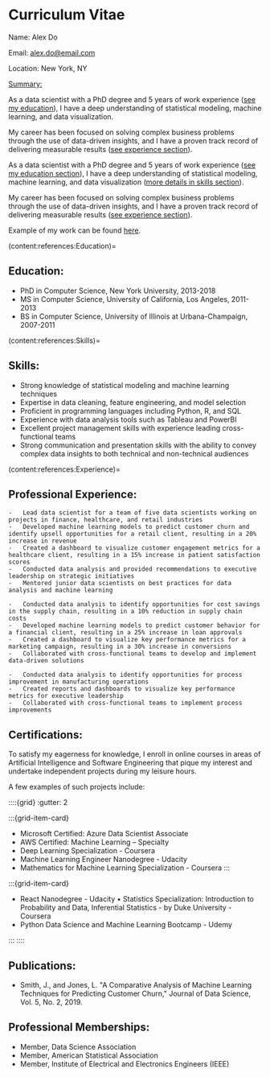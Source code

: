 # Curriculum Vitae

Name: Alex Do

Email: alex.do@email.com

Location: New York, NY

<u>Summary:</u>

As a data scientist with a PhD degree and 5 years of work experience ([see my education](content:references:Education)),
I have a deep understanding of statistical modeling, machine learning, and data visualization.

My career has been focused on solving complex business problems through the use of data-driven insights,
and I have a proven track record of delivering measurable results ([see experience section](content:references:Experience)). 

As a data scientist with a PhD degree and 5 years of work experience ([see my education section](content:references:Education)),
I have a deep understanding of statistical modeling, machine learning, and data visualization ([more details in skills section](content:references:Skills)). 

My career has been focused on solving complex business problems through the use of data-driven insights,
and I have a proven track record of delivering measurable results ([see experience section](content:references:Experience)).
    
Example of my work can be found [here](analysis_example.ipynb).

(content:references:Education)=
## Education:

-   PhD in Computer Science, New York University, 2013-2018
-   MS in Computer Science, University of California, Los Angeles, 2011-2013
-   BS in Computer Science, University of Illinois at Urbana-Champaign, 2007-2011

(content:references:Skills)=
## Skills:

-   Strong knowledge of statistical modeling and machine learning techniques
-   Expertise in data cleaning, feature engineering, and model selection
-   Proficient in programming languages including Python, R, and SQL
-   Experience with data analysis tools such as Tableau and PowerBI
-   Excellent project management skills with experience leading cross-functional teams
-   Strong communication and presentation skills with the ability to convey complex data insights to both technical and non-technical audiences

(content:references:Experience)=
## Professional Experience:

```{dropdown} Data Scientist, ABC Corporation, New York, NY, 2018-present
-   Lead data scientist for a team of five data scientists working on projects in finance, healthcare, and retail industries
-   Developed machine learning models to predict customer churn and identify upsell opportunities for a retail client, resulting in a 20% increase in revenue
-   Created a dashboard to visualize customer engagement metrics for a healthcare client, resulting in a 15% increase in patient satisfaction scores
-   Conducted data analysis and provided recommendations to executive leadership on strategic initiatives
-   Mentored junior data scientists on best practices for data analysis and machine learning
```


```{dropdown} Data Scientist, XYZ Corporation, Los Angeles, CA, 2016-2018
-   Conducted data analysis to identify opportunities for cost savings in the supply chain, resulting in a 10% reduction in supply chain costs
-   Developed machine learning models to predict customer behavior for a financial client, resulting in a 25% increase in loan approvals
-   Created a dashboard to visualize key performance metrics for a marketing campaign, resulting in a 30% increase in conversions
-   Collaborated with cross-functional teams to develop and implement data-driven solutions
```

```{dropdown} Data Analyst, DEF Corporation, Urbana-Champaign, IL, 2011-2016
-   Conducted data analysis to identify opportunities for process improvement in manufacturing operations
-   Created reports and dashboards to visualize key performance metrics for executive leadership
-   Collaborated with cross-functional teams to implement process improvements
```

## Certifications:

To satisfy my eagerness for knowledge, I enroll in online courses in areas of Artificial Intelligence and Software Engineering that pique my interest and undertake independent projects during my leisure hours. 

A few examples of such projects include:

::::{grid}
:gutter: 2

:::{grid-item-card}
-   Microsoft Certified: Azure Data Scientist Associate
-   AWS Certified: Machine Learning – Specialty
-   Deep Learning Specialization - Coursera
-   Machine Learning Engineer Nanodegree - Udacity
-   Mathematics for Machine Learning Specialization - Coursera
:::

:::{grid-item-card}
-   React Nanodegree - Udacity	•	Statistics Specialization: Introduction to Probability and Data, Inferential Statistics - by Duke University - Coursera
-   Python Data Science and Machine Learning Bootcamp - Udemy

:::
::::

## Publications:

-   Smith, J., and Jones, L. "A Comparative Analysis of Machine Learning Techniques for Predicting Customer Churn," Journal of Data Science, Vol. 5, No. 2, 2019.

## Professional Memberships:

-   Member, Data Science Association
-   Member, American Statistical Association
-   Member, Institute of Electrical and Electronics Engineers (IEEE)

